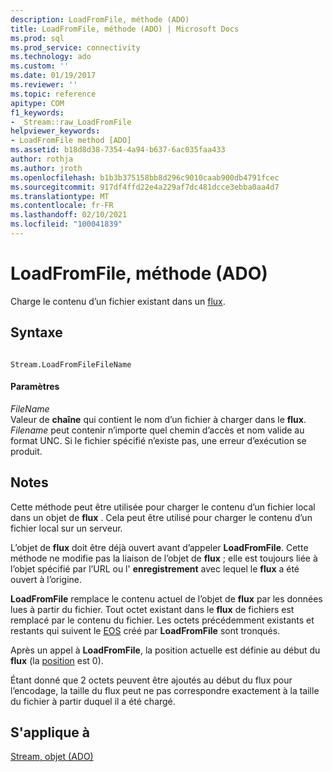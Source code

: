 ```yaml
---
description: LoadFromFile, méthode (ADO)
title: LoadFromFile, méthode (ADO) | Microsoft Docs
ms.prod: sql
ms.prod_service: connectivity
ms.technology: ado
ms.custom: ''
ms.date: 01/19/2017
ms.reviewer: ''
ms.topic: reference
apitype: COM
f1_keywords:
- _Stream::raw_LoadFromFile
helpviewer_keywords:
- LoadFromFile method [ADO]
ms.assetid: b18d8d38-7354-4a94-b637-6ac035faa433
author: rothja
ms.author: jroth
ms.openlocfilehash: b1b3b375158bb8d296c9010caab900db4791fcec
ms.sourcegitcommit: 917df4ffd22e4a229af7dc481dcce3ebba0aa4d7
ms.translationtype: MT
ms.contentlocale: fr-FR
ms.lasthandoff: 02/10/2021
ms.locfileid: "100041839"
---
```

# <a name="loadfromfile-method-ado"></a>LoadFromFile, méthode (ADO)
Charge le contenu d’un fichier existant dans un [flux](./stream-object-ado.md).  
  
## <a name="syntax"></a>Syntaxe  
  
```  
  
Stream.LoadFromFileFileName  
```  
  
#### <a name="parameters"></a>Paramètres  
 *FileName*  
 Valeur de **chaîne** qui contient le nom d’un fichier à charger dans le **flux**. *Filename* peut contenir n’importe quel chemin d’accès et nom valide au format UNC. Si le fichier spécifié n’existe pas, une erreur d’exécution se produit.  
  
## <a name="remarks"></a>Notes  
 Cette méthode peut être utilisée pour charger le contenu d’un fichier local dans un objet de **flux** . Cela peut être utilisé pour charger le contenu d’un fichier local sur un serveur.  
  
 L’objet de **flux** doit être déjà ouvert avant d’appeler **LoadFromFile**. Cette méthode ne modifie pas la liaison de l’objet de **flux** ; elle est toujours liée à l’objet spécifié par l’URL ou l' **enregistrement** avec lequel le **flux** a été ouvert à l’origine.  
  
 **LoadFromFile** remplace le contenu actuel de l’objet de **flux** par les données lues à partir du fichier. Tout octet existant dans le **flux** de fichiers est remplacé par le contenu du fichier. Les octets précédemment existants et restants qui suivent le [EOS](./eos-property.md) créé par **LoadFromFile** sont tronqués.  
  
 Après un appel à **LoadFromFile**, la position actuelle est définie au début du **flux** (la [position](./position-property-ado.md) est 0).  
  
 Étant donné que 2 octets peuvent être ajoutés au début du flux pour l’encodage, la taille du flux peut ne pas correspondre exactement à la taille du fichier à partir duquel il a été chargé.  
  
## <a name="applies-to"></a>S'applique à  
 [Stream, objet (ADO)](./stream-object-ado.md)